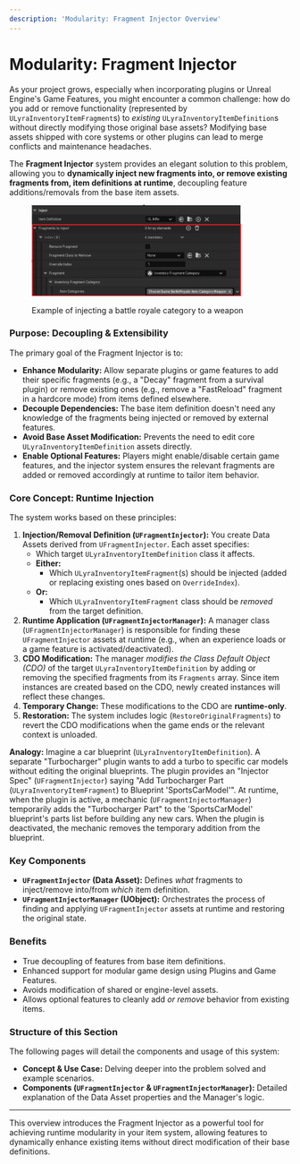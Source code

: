 ```yaml
---
description: 'Modularity: Fragment Injector Overview'
---
```


# Modularity: Fragment Injector

As your project grows, especially when incorporating plugins or Unreal Engine's Game Features, you might encounter a common challenge: how do you add or remove functionality (represented by `ULyraInventoryItemFragment`s) to _existing_ `ULyraInventoryItemDefinition`s without directly modifying those original base assets? Modifying base assets shipped with core systems or other plugins can lead to merge conflicts and maintenance headaches.

The **Fragment Injector** system provides an elegant solution to this problem, allowing you to **dynamically inject new fragments into, or remove existing fragments from, item definitions at runtime**, decoupling feature additions/removals from the base item assets.

<figure><img src="../../../.gitbook/assets/image (71).png" alt="" width="375"><figcaption><p>Example of injecting a battle royale category to a weapon</p></figcaption></figure>

### Purpose: Decoupling & Extensibility

The primary goal of the Fragment Injector is to:

* **Enhance Modularity:** Allow separate plugins or game features to add their specific fragments (e.g., a "Decay" fragment from a survival plugin) or remove existing ones (e.g., remove a "FastReload" fragment in a hardcore mode) from items defined elsewhere.
* **Decouple Dependencies:** The base item definition doesn't need any knowledge of the fragments being injected or removed by external features.
* **Avoid Base Asset Modification:** Prevents the need to edit core `ULyraInventoryItemDefinition` assets directly.
* **Enable Optional Features:** Players might enable/disable certain game features, and the injector system ensures the relevant fragments are added or removed accordingly at runtime to tailor item behavior.

### Core Concept: Runtime Injection

The system works based on these principles:

1. **Injection/Removal Definition (`UFragmentInjector`):** You create Data Assets derived from `UFragmentInjector`. Each asset specifies:
   * Which target `ULyraInventoryItemDefinition` class it affects.
   * **Either:**
     * Which `ULyraInventoryItemFragment`(s) should be injected (added or replacing existing ones based on `OverrideIndex`).
   * **Or:**
     * Which `ULyraInventoryItemFragment` class should be _removed_ from the target definition.
2. **Runtime Application (`UFragmentInjectorManager`):** A manager class (`UFragmentInjectorManager`) is responsible for finding these `UFragmentInjector` assets at runtime (e.g., when an experience loads or a game feature is activated/deactivated).
3. **CDO Modification:** The manager _modifies the Class Default Object (CDO)_ of the target `ULyraInventoryItemDefinition` by adding or removing the specified fragments from its `Fragments` array. Since item instances are created based on the CDO, newly created instances will reflect these changes.
4. **Temporary Change:** These modifications to the CDO are **runtime-only**.
5. **Restoration:** The system includes logic (`RestoreOriginalFragments`) to revert the CDO modifications when the game ends or the relevant context is unloaded.

**Analogy:** Imagine a car blueprint (`ULyraInventoryItemDefinition`). A separate "Turbocharger" plugin wants to add a turbo to specific car models without editing the original blueprints. The plugin provides an "Injector Spec" (`UFragmentInjector`) saying "Add Turbocharger Part (`ULyraInventoryItemFragment`) to Blueprint 'SportsCarModel'". At runtime, when the plugin is active, a mechanic (`UFragmentInjectorManager`) temporarily adds the "Turbocharger Part" to the 'SportsCarModel' blueprint's parts list before building any new cars. When the plugin is deactivated, the mechanic removes the temporary addition from the blueprint.

### Key Components

* **`UFragmentInjector` (Data Asset):** Defines _what_ fragments to inject/remove into/from _which_ item definition.
* **`UFragmentInjectorManager` (UObject):** Orchestrates the process of finding and applying `UFragmentInjector` assets at runtime and restoring the original state.

### Benefits

* True decoupling of features from base item definitions.
* Enhanced support for modular game design using Plugins and Game Features.
* Avoids modification of shared or engine-level assets.
* Allows optional features to cleanly add _or remove_ behavior from existing items.

### Structure of this Section

The following pages will detail the components and usage of this system:

* **Concept & Use Case:** Delving deeper into the problem solved and example scenarios.
* **Components (`UFragmentInjector` & `UFragmentInjectorManager`):** Detailed explanation of the Data Asset properties and the Manager's logic.

***

This overview introduces the Fragment Injector as a powerful tool for achieving runtime modularity in your item system, allowing features to dynamically enhance existing items without direct modification of their base definitions.
